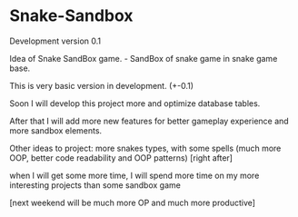 # Snake-Sandbox
Development version 0.1

Idea of Snake SandBox game. - SandBox of snake game in snake game base.

This is very basic version in development. (+-0.1)

Soon I will develop this project more and optimize database tables. 

After that I will add more new features for better gameplay experience and more sandbox elements.

Other ideas to project: more snakes types, with some spells (much more OOP, better code readability and OOP patterns) [right after]

when I will get some more time, I will spend more time on my more interesting projects than some sandbox game 

[next weekend will be much more OP and much more productive]

